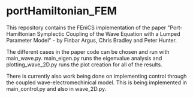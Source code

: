 # portHamiltonian_FEM
This repository contains the FEniCS implementation of the paper "Port-Hamiltonian Symplectic Coupling of the Wave Equation
with a Lumped Parameter Model" - by Finbar Argus, Chris Bradley and Peter Hunter.

The different cases in the paper code can be chosen and run with main_wave.py. main_eigen.py runs the eigenvalue analysis and plotting_wave_2D.py runs
the plot creation for all of the results.

There is currently also work being done on implementing control through the coupled wave-electromechinical model. This is being implemented in
main_control.py and also in wave_2D.py.
